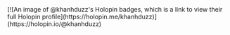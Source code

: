 <!-- ## Hi there 👋🚀 -->

<!--
**khanhduzz/khanhduzz** is a ✨ _special_ ✨ repository because its `README.md` (this file) appears on your GitHub profile.

Here are some ideas to get you started:

- 🔭 I’m currently working on ...
- 🌱 I’m currently learning ...
- 👯 I’m looking to collaborate on ...
- 🤔 I’m looking for help with ...
- 💬 Ask me about ...
- 📫 How to reach me: ...
- 😄 Pronouns: ...
- ⚡ Fun fact: ...
-->
<div align="center">
 <!--   <h2>🚀 About Me</h2> -->
<!--     <p><img src="termina-gh.gif" alt="Terminal GH GIF" /></p> -->
<!--     <p>I'm a Software Engineering specialist at Website developer with Java, Spring,...</p> -->
</div>
[![An image of @khanhduzz's Holopin badges, which is a link to view their full Holopin profile](https://holopin.me/khanhduzz)](https://holopin.io/@khanhduzz)

<div align="center">
 <table align="center" width="100%" height="100%" >
    <tr>
<!--        <td><img style="border: none;" src="https://github-profile-summary-cards.vercel.app/api/cards/profile-details?username=khanhduzz&theme=github" alt="Du's GitHub Stats"/></td>    -->
<!--        <td><img style="border: none;" src="https://github-readme-streak-stats.herokuapp.com/?user=khanhduzz&theme=github" alt="Du's Contribution Streak"/></td> -->
    </tr>
 </table>

 <table align="center" width="100%" height="100%" >
    <tr>
<!--         <td><img style="border: none;" src="https://github-profile-summary-cards.vercel.app/api/cards/stats?username=khanhduzz&theme=github" alt="Du's GitHub Stats"/></td> -->
<!--         <td><img style="border: none;" src="https://github-profile-summary-cards.vercel.app/api/cards/productive-time?username=khanhduzz&theme=github&utcOffset=7" alt="Du's GitHub Stats"/> -->
     <td><img src="https://github-readme-stats.vercel.app/api?username=khanhduzz&show_icons=true&theme=light" alt="Stats"/></td>
        <td><img style="border: none;" src="https://github-profile-summary-cards.vercel.app/api/cards/repos-per-language?username=khanhduzz&theme=github" alt="Du's GitHub Stats"/></td>
<!--         <td><img style="border: none;" src="https://github-profile-summary-cards.vercel.app/api/cards/most-commit-language?username=khanhduzz&theme=github" alt="Du's GitHub Stats"/></td> -->
    </tr>
 </table>
</div>

<div align="center">
<!--     <img src="https://github-readme-stats.vercel.app/api?username=khanhduzz&show_icons=true&theme=light" alt="Stats"/> -->
</div>
<!--
<div align="center">
  <img src="https://raw.githubusercontent.com/khanhduzz/khanhduzz/output/github-contribution-grid-snake-dark.svg#gh-dark-mode-only" alt="GitHub Contribution Grid Snake Animation Dark Mode"/>
  <img src="https://raw.githubusercontent.com/khanhduzz/khanhduzz/output/github-contribution-grid-snake.svg#gh-light-mode-only" alt="GitHub Contribution Grid Snake Animation Light Mode"/>
</div>
-->

